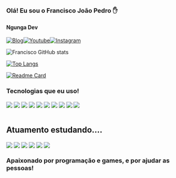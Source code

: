 ### Olá! Eu sou o Francisco João Pedro ✋
#### Ngunga Dev

[![Blog](https://img.shields.io/badge/Hashnode-2962FF?style=for-the-badge&logo=hashnode&logoColor=white)](https://ngungadev.hashnode.dev/)[![Youtube](https://img.shields.io/badge/YouTube-FF0000?style=for-the-badge&logo=youtube&logoColor=white
)](https://www.youtube.com/channel/UCsFKJk_Cd4nDYVhlV5Qz3Lg)[![Instagram](https://img.shields.io/badge/Instagram-E4405F?style=for-the-badge&logo=instagram&logoColor=white
)]()


![Francisco GitHub stats](https://github-readme-stats.vercel.app/api?username=franciscojoaopedro&show_icons=true&theme=radical)

[![Top Langs](https://github-readme-stats.vercel.app/api/top-langs/?username=franciscojoaopedro&layout=compact)](https://github.com/franciscojoaopedro/github-readme-stats)

[![Readme Card](https://github-readme-stats.vercel.app/api/pin/?username=franciscojoaopedro&repo=github-readme-stats)](https://github.com/franciscojoaopedro/github-readme-stats)

### Tecnologias que eu uso!

<div style="display:inline_block">

<img align="center" src="https://img.shields.io/badge/HTML5-E34F26?style=for-the-badge&logo=html5&logoColor=white" />
 <img align="center" src="https://img.shields.io/badge/CSS3-1572B6?style=for-the-badge&logo=css3&logoColor=white
" />
<img align="center" src="https://img.shields.io/badge/HTML-239120?style=for-the-badge&logo=html5&logoColor=white" />
<img align="center" src="https://img.shields.io/badge/Sass-CC6699?style=for-the-badge&logo=sass&logoColor=white" />
<img align="center" src="https://img.shields.io/badge/CSS-239120?&style=for-the-badge&logo=css3&logoColor=white
" />
<img align="center" src="https://img.shields.io/badge/CSS3-1572B6?style=for-the-badge&logo=css3&logoColor=white
" />
<img align="center" src="https://img.shields.io/badge/JavaScript-F7DF1E?style=for-the-badge&logo=javascript&logoColor=black" />
<img align="center" src="https://img.shields.io/badge/JavaScript-323330?style=for-the-badge&logo=javascript&logoColor=F7DF1E" />

<img align="center" src="https://img.shields.io/badge/TypeScript-007ACC?style=for-the-badge&logo=typescript&logoColor=white" />
<img align="center" src="https://img.shields.io/badge/Bootstrap-563D7C?style=for-the-badge&logo=bootstrap&logoColor=white" />
</div>
<br>

## Atuamento estudando....

<div style="display:inline_block" >
<img align="center" src="https://img.shields.io/badge/Node.js-43853D?style=for-the-badge&logo=node.js&logoColor=white" />
<img align="center" src="https://img.shields.io/badge/Python-14354C?style=for-the-badge&logo=python&logoColor=white" />

<img align="center" src="https://img.shields.io/badge/React-20232A?style=for-the-badge&logo=react&logoColor=61DAFB" />
<img align="center" src="https://img.shields.io/badge/React_Native-20232A?style=for-the-badge&logo=react&logoColor=61DAFB" />

<img align="center" src="https://img.shields.io/badge/Tailwind_CSS-38B2AC?style=for-the-badge&logo=tailwind-css&logoColor=white" />
<img align="center" src="https://img.shields.io/badge/styled--components-DB7093?style=for-the-badge&logo=styled-components&logoColor=white" />

</div>

### Apaixonado por programação e games, e por ajudar as pessoas!
